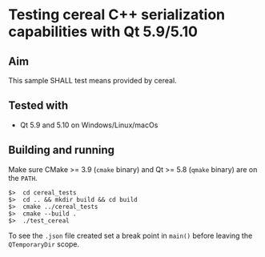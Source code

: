 # Testing cereal C++ serialization capabilities with Qt 5.9/5.10

## Aim
This sample SHALL test means provided by cereal.

## Tested with
- Qt 5.9 and 5.10 on Windows/Linux/macOs

## Building and running
Make sure CMake >= 3.9 (`cmake` binary) and Qt >= 5.8 (`qmake` binary) are on the `PATH`.
```
$>  cd cereal_tests
$>  cd .. && mkdir build && cd build
$>  cmake ../cereal_tests
$>  cmake --build .
$>  ./test_cereal
```

To see the `.json` file created set a break point in `main()` before leaving the `QTemporaryDir` scope.

